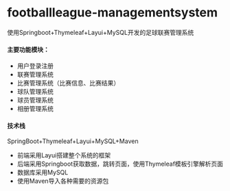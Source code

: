 # footballleague-managementsystem
使用Springboot+Thymeleaf+Layui+MySQL开发的足球联赛管理系统

#### 主要功能模块：
* 用户登录注册
* 联赛管理系统
* 比赛管理系统（比赛信息、比赛结果）
* 球队管理系统
* 球员管理系统
* 相册管理系统

#### 技术栈
SpringBoot+Thymeleaf+Layui+MySQL+Maven  
* 前端采用Layui搭建整个系统的框架
* 后端采用Springboot获取数据，跳转页面，使用Thymeleaf模板引擎解析页面
* 数据库采用MySQL
* 使用Maven导入各种需要的资源包
